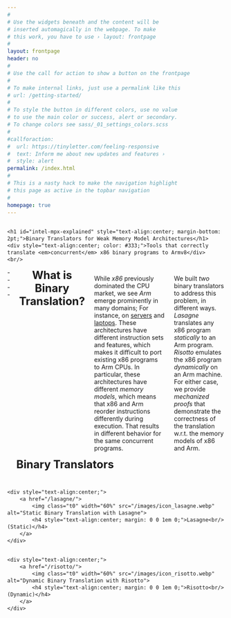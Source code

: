 ```yaml
---
#
# Use the widgets beneath and the content will be
# inserted automagically in the webpage. To make
# this work, you have to use › layout: frontpage
#
layout: frontpage
header: no
#
# Use the call for action to show a button on the frontpage
#
# To make internal links, just use a permalink like this
# url: /getting-started/
#
# To style the button in different colors, use no value
# to use the main color or success, alert or secondary.
# To change colors see sass/_01_settings_colors.scss
#
#callforaction:
#  url: https://tinyletter.com/feeling-responsive
#  text: Inform me about new updates and features ›
#  style: alert
permalink: /index.html
#
# This is a nasty hack to make the navigation highlight
# this page as active in the topbar navigation
#
homepage: true
---
```



<div class="row">
<div class="large-8 large-push-2 columns" markdown="0">
    
    <h1 id="intel-mpx-explained" style="text-align:center; margin-bottom: 2pt;">Binary Translators for Weak Memory Model Architectures</h1>
    <div style="text-align:center; color: #333;">Tools that correctly translate <em>concurrent</em> x86 binary programs to Armv8</div> 
    <br/>

</div><!-- /.large-6.columns -->
</div><!-- /.row 1 -->

<div class="row">
<div class="medium-12 columns" markdown="1">
----

<h3 style="text-align:center; margin-top: 0; margin-bottom: 1em; font-size: 1.8em;">What is Binary Translation?</h3>

While *x86* previously dominated the CPU market, we see *Arm* emerge prominently in many domains; For instance, on <a href="https://aws.amazon.com/ec2/graviton/" target="_blank">servers</a> and <a href="https://en.wikipedia.org/wiki/Apple_M1" target="_blank">laptops</a>. These architectures have different instruction sets and features, which makes it difficult to port existing x86 programs to Arm CPUs. In particular, these architectures have different *memory models*, which means that x86 and Arm reorder instructions differently during execution. That results in different behavior for the same concurrent programs.

We built *two* binary translators to address this problem, in different ways. *Lasagne* translates any x86 program *statically* to an Arm program. *Risotto* emulates the x86 program *dynamically* on an Arm machine. For either case, we provide *mechanized proofs* that demonstrate the correctness of the translation w.r.t. the memory models of x86 and Arm.

</div>
</div>


<div class="row">
<div class="medium-12 columns" markdown="1">
<!--#### Corresponding publications:-->

<!--* [Our ATC'17 submission "Intel MPX explained"]() _(not yet published)_-->
<!--* [Technical Report "Intel MPX Explained: An Empirical Study of Intel MPX and Software-based Bounds Checking Approaches"](https://arxiv.org/abs/1702.00719)-->
<!--<a href="https://arxiv.org/pdf/1702.00719v1.pdf"><img class="t0" width="3%" src="/images/pdf-icon.png" alt="Technical Report"></a>-->
<!--<a href="/code/tech_rep.bib"><img class="t0" width="3%" src="/images/bibtex.jpg" alt="BibTex"></a>-->
<!--<a href="https://github.com/OleksiiOleksenko/intel_mpx_explained"><img class="t0" width="3%" src="/images/github.png" alt="Source Code"></a>-->

----

<h3 style="text-align:center; margin-top: 0; margin-bottom: 1em; font-size: 1.8em;">Binary Translators</h3>

</div><!-- /.medium-6.columns -->
</div><!-- /.row 2 -->

<div class="row">
<div class="large-6 columns" markdown="0">
    
    <div style="text-align:center;">
        <a href="/lasagne/">
            <img class="t0" width="60%" src="/images/icon_lasagne.webp" alt="Static Binary Translation with Lasagne">
            <h4 style="text-align:center; margin: 0 0 1em 0;">Lasagne<br/>(Static)</h4>
        </a>
    </div>
    
</div><!-- /.large-4.columns -->

<div class="large-6 columns" markdown="0">
    
    <div style="text-align:center;">
        <a href="/risotto/">
            <img class="t0" width="60%" src="/images/icon_risotto.webp" alt="Dynamic Binary Translation with Risotto">
            <h4 style="text-align:center; margin: 0 0 1em 0;">Risotto<br/>(Dynamic)</h4>
        </a>
    </div>
    
</div><!-- /.large-4.columns -->
</div><!-- /.row 3 -->
